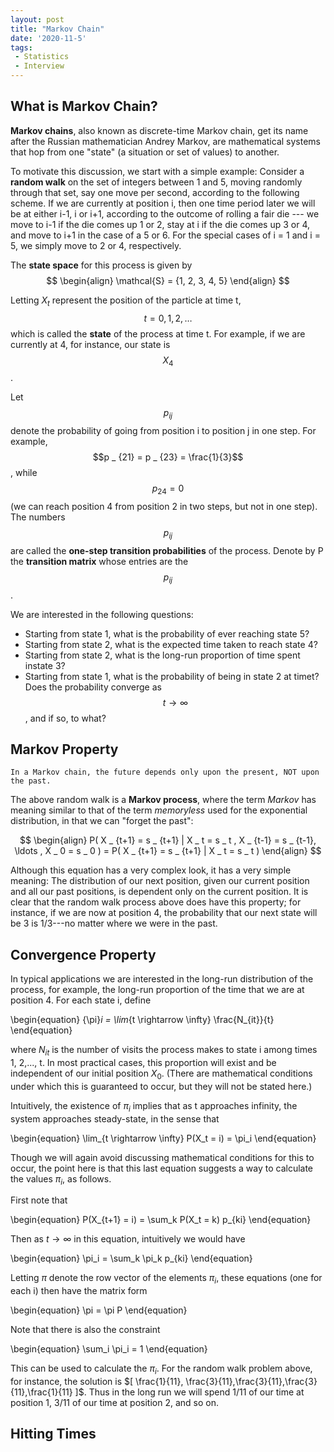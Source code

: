 ```yaml
---
layout: post
title: "Markov Chain"
date: '2020-11-5'
tags:
 - Statistics
 - Interview
---
```


## What is Markov Chain?

**Markov chains**, also known as discrete-time Markov chain, get its name after the Russian mathematician Andrey Markov, are mathematical systems that hop from one "state" (a situation or set of values) to another. 

To motivate this discussion, we start with a simple example: Consider a **random walk** on the set of integers between  1 and 5, moving randomly through that set, say one move per second, according to the following scheme.  If we are currently at position i, then one time period later we will be at either i-1, i or i+1, 
according to the outcome of rolling a fair die --- we move to i-1 if the die comes up 1 or 2, stay at i if the die comes up 3 or 4, and move to i+1 in the case of a 5 or 6.  For the special cases of i = 1 and i = 5, we simply move to 2 or 4, respectively.

The **state space** for this process is given by
$$
\begin{align}
\mathcal{S} = {1, 2, 3, 4, 5}
\end{align}
$$

Letting $X _ t$ represent the position of the particle at time t, $$t = 0,
1,2,\ldots$$ which is called the **state** of the process at time t. For example, if we are currently at 4, for instance, our state is $$X_4$$.

Let $$p _ {ij}$$ denote the probability of going from position i to position j in one step.  For example, $$p _ {21} = p _ {23} = \frac{1}{3}$$, while $$p _ {24} = 0$$ (we can reach position 4 from position 2 in two steps, but not in one step).  The numbers $$p _ {ij}$$ are called the **one-step transition probabilities** of 
the process.  Denote by P the **transition matrix** whose entries are the $$p _ {ij}$$.

We are interested in the following questions: 

* Starting from state 1, what is the probability of ever reaching state 5?
* Starting from state 2, what is the expected time taken to reach state 4? 
* Starting from state 2, what is the long-run proportion of time spent instate 3?
* Starting from state 1, what is the probability of being in state 2 at timet? Does the probability converge as $$t \rightarrow \infty$$, and if so, to what?

## Markov Property

    In a Markov chain, the future depends only upon the present, NOT upon the past.
    
The above random walk is a **Markov process**, where the term *Markov* has meaning similar to that of the term *memoryless* used 
for the exponential distribution, in that we can "forget the past":

$$
\begin{align}
P( X _ {t+1} = s _ {t+1} | X _ t = s _ t , X _ {t-1} = s _ {t-1},
\ldots , X _ 0 = s _ 0 ) =
P( X _ {t+1} = s _ {t+1} | X _ t = s _ t )
\end{align}
$$ 

Although this equation has a very complex look, it has a very simple meaning:  The distribution of our next position, given our current position and all our past positions, is dependent only on the current position.  It is clear that the random walk process above  does have this property; for instance, if we are now at position 4, the probability that our next state will be 3 is 1/3---no matter where we were in the past.


## Convergence Property

In typical applications we are interested in the long-run distribution
of the process, for example, the long-run proportion of the time that
we are at position 4.  For each state i, define

\begin{equation}
{\pi}_i =  \lim_{t \rightarrow \infty} \frac{N_{it}}{t}
\end{equation} 

where $N_{it}$ is the number of visits the process makes to state i 
among times 1, 2,..., t.  In most practical cases, this proportion 
will exist and be independent of our initial position $X_0$.  (There 
are mathematical conditions under which this is guaranteed to occur, 
but they will not be stated here.)  

Intuitively, the existence of $\pi_i$ implies that as t approaches
infinity, the system approaches steady-state, in the sense that

\begin{equation}
\lim_{t \rightarrow \infty} P(X_t = i) = \pi_i
\end{equation}

Though we will again avoid discussing mathematical conditions for
this to occur, the point here is that this last equation suggests
a way to calculate the values $\pi_i$, as follows.

First note that

\begin{equation}
P(X_{t+1} = i) = \sum_k P(X_t = k) p_{ki}
\end{equation}

Then as $t \rightarrow \infty$ in this equation, intuitively we would have

\begin{equation}
\pi_i = \sum_k \pi_k p_{ki}
\end{equation}

Letting $\pi$ denote the row vector of the elements $\pi _ i$, these
equations (one for each i) then have the matrix form

\begin{equation}
\pi = \pi P
\end{equation}

Note that there is also the constraint

\begin{equation}
\sum_i \pi_i = 1
\end{equation}

This can be used to calculate the $\pi_i$.  For the random walk 
problem above, for instance, the solution is $[ \frac{1}{11},
\frac{3}{11},\frac{3}{11},\frac{3}{11},\frac{1}{11} ]$.
Thus in the long run we will spend 1/11 of our time at position 1,
3/11 of our time at position 2, and so on.



## Hitting Times
